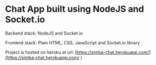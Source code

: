 # Chat App built using NodeJS and Socket.io

Backend stack: NodeJS and Socket.io

Frontend stack: Plain HTML, CSS, JavaScript and Socket.io library

Project is hosted on heroku at url: [https://simba-chat.herokuapp.com/](https://simba-chat.herokuapp.com/ )
